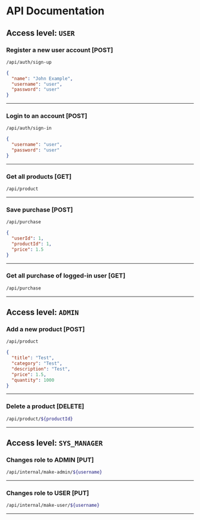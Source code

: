 # API Documentation

## Access level: `USER`

### Register a new user account [POST]
```bash
/api/auth/sign-up
```
```json
{
  "name": "John Example",
  "username": "user",
  "password": "user"
}
```
---
### Login to an  account [POST]
```bash
/api/auth/sign-in
```
```json
{
  "username": "user",
  "password": "user"
}
```
---
### Get all products [GET]
```bash
/api/product
```
---
### Save purchase [POST]
```bash
/api/purchase
```
```json
{
  "userId": 1,
  "productId": 1,
  "price": 1.5
}
```
---
### Get all purchase of logged-in user [GET]
```bash
/api/purchase
```
---
## Access level: `ADMIN`
### Add a new product [POST]
```bash
/api/product
```
```json
{
  "title": "Test",
  "category": "Test",
  "description": "Test",
  "price": 1.5,
  "quantity": 1000
}
```
---
### Delete a product [DELETE]
```bash
/api/product/${productId}
```
---
## Access level: `SYS_MANAGER`
### Changes role to ADMIN [PUT]
```bash
/api/internal/make-admin/${username}
```
---
### Changes role to USER [PUT]
```bash
/api/internal/make-user/${username}
```
---